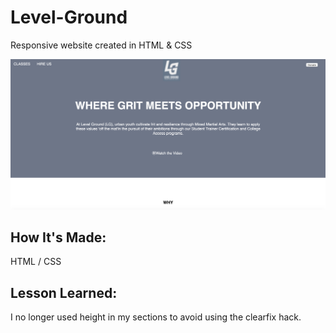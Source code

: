 # Level-Ground
Responsive website created in HTML &amp; CSS

![alt tag](img/LGSS.png)

## How It's Made:
HTML / CSS

## Lesson Learned:
I no longer used height in my sections to avoid using the clearfix hack. 
